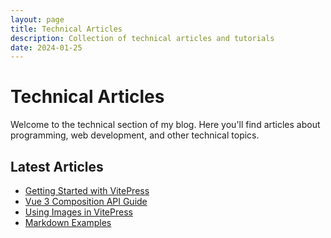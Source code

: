 ```yaml
---
layout: page
title: Technical Articles
description: Collection of technical articles and tutorials
date: 2024-01-25
---
```


# Technical Articles

Welcome to the technical section of my blog. Here you'll find articles about programming, web development, and other technical topics.

## Latest Articles

- [Getting Started with VitePress](/posts/getting-started)
- [Vue 3 Composition API Guide](/posts/vue3-composition-api)
- [Using Images in VitePress](/posts/using-images)
- [Markdown Examples](/posts/markdown-examples)
